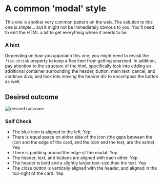 # A common 'modal' style
This one is another very common pattern on the web. The solution to this one is _simple_... but it might not be immediately obvious to you. You'll need to edit the HTML a bit to get everything where it needs to be.

### A hint
Depending on how you approach this one, you might need to revisit the `flex-shrink` property to keep a flex item from getting smashed. In addition, pay attention to the structure of the html, specifically look into adding an additional container surrounding the header, button, main text, cancel, and continue divs; and look into moving the header div to encompass the button as well.

## Desired outcome

![desired outcome](./desired-outcome.png)

### Self Check

- The blue icon is aligned to the left. Yep
- There is equal space on either side of the icon (the gaps between the icon and the edge of the card, and the icon and the text, are the same). Yep
- There is padding around the edge of the modal. Yep
- The header, text, and buttons are aligned with each other. Yep
- The header is bold and a slightly larger text-size than the text. Yep
- The close button is vertically aligned with the header, and aligned in the top-right of the card. Yep
